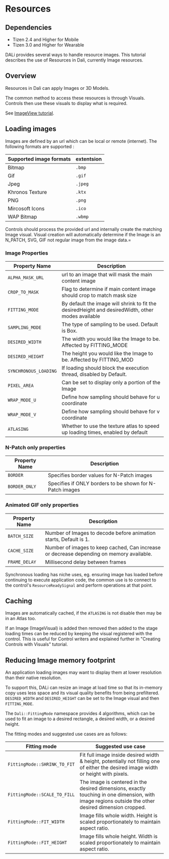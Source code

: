 # Resources
## Dependencies
- Tizen 2.4 and Higher for Mobile
- Tizen 3.0 and Higher for Wearable

DALi provides several ways to handle resource images.
This tutorial describes the use of Resources in Dali, currently Image resources.

## Overview

Resources in Dali can apply Images or 3D Models.

The common method to access these resources is through Visuals.
Controls then use these visuals to display what is required.

See [ImageView tutorial](imageview-n.md).

## Loading images

Images are defined by an url which can be local or remote (internet).
The following formats are supported :

| Supported image formats | extentsion |
|------------------------ | ---------- |
| Bitmap                  | `.bmp`     |
| Gif                     | `.gif`     |
| Jpeg                    | `.jpeg`    |
| Khronos Texture         | `.ktx`     |
| PNG                     | `.png`     |
| Mircosoft Icons         | `.ico`     |
| WAP Bitmap              | `.wbmp`    |

Controls should process the provided url and internally create the matching Image visual.
Visual creation will automatically determine if the Image is an N_PATCH, SVG, GIF not regular image from the image data.=

### Image Properties

| Property Name         | Description       |
|-----------------------|-------------------|
| `ALPHA_MASK_URL`      | url to an image that will mask the main content image |
| `CROP_TO_MASK`        | Flag to determine if main content image should crop to match mask size |
| `FITTING_MODE`        | By default the image will shrink to fit the desiredHeight and desiredWidth, other modes available |
| `SAMPLING_MODE`       | The type of sampling to be used. Default is Box. |
| `DESIRED_WIDTH`       | The width you would like the Image to be.  Affected by FITTING_MODE        |
| `DESIRED_HEIGHT`      | The height you would like the Image to be. Affected by FITTING_MOD         |
| `SYNCHRONOUS_LOADING` | If loading should block the execution thread, disabled by Default.         |
| `PIXEL_AREA`          | Can be set to display only a portion of the Image           |
| `WRAP_MODE_U`         | Define how sampling should behave for u coordinate |
| `WRAP_MODE_V`         | Define how sampling should behave for v coordinate |
| `ATLASING`            | Whether to use the texture atlas to speed up loading times, enabled by default |

### N-Patch only properties

| Property Name         | Description       |
|-----------------------|-------------------|
| `BORDER`              | Specifies border values for N-Patch images |
| `BORDER_ONLY`         | Specifies if ONLY borders to be shown for N-Patch images |

### Animated GIF only properties

| Property Name | Description       |
|---------------|-------------------|
| `BATCH_SIZE`  | Number of Images to decode before animation starts, Default is 1. |
| `CACHE_SIZE`  | Number of images to keep cached, Can increase or decrease depending on memory available. |
| `FRAME_DELAY` | Millisecond delay between frames |

Synchronous loading has niche uses, eg. ensuring image has loaded before continuing to execute application code,
the common use is to connect to the control's `ResourceReadySignal` and perform operations at that point.

## Caching

Images are automatically cached, if the `ATLASING` is not disable then may be in an Atlas too.

If an Image (ImageVisual) is added then removed then added to the stage loading times can be reduced by keeping the visual registered with the control.
This is useful for Control writers and explained further in "Creating Controls with Visuals" tutorial.

## Reducing Image memory footprint

An application loading images may want to display them at lower resolution than their native resolution.

To support this, DALi can resize an image at load time so that its in-memory copy uses less space and its visual quality benefits from being prefiltered.
`DESIRED_WIDTH` and `DESIRED_HEIGHT` can be set to the Image visual and then `FITTING_MODE`.

The `Dali::FittingMode` namespace provides 4 algorithms, which can be used to fit an image to a desired rectangle, a desired width, or a desired height.

The fitting modes and suggested use cases are as follows:

| Fitting mode 	| Suggested use case |
| ------------- | ------------------ |
| `FittingMode::SHRINK_TO_FIT` |	Fit full image inside desired width & height, potentially not filling one of either the desired image width or height with pixels. |
| `FittingMode::SCALE_TO_FILL` |	The image is centered in the desired dimensions, exactly touching in one dimension, with image regions outside the other desired dimension cropped. |
| `FittingMode::FIT_WIDTH`     |	Image fills whole width. Height is scaled proportionately to maintain aspect ratio. |
| `FittingMode::FIT_HEIGHT`    | Image fills whole height. Width is scaled proportionately to maintain aspect ratio. |
